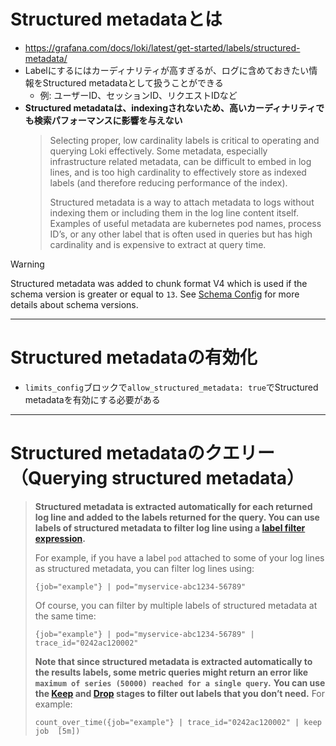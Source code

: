# Structured metadataとは
- https://grafana.com/docs/loki/latest/get-started/labels/structured-metadata/
- Labelにするにはカーディナリティが高すぎるが、ログに含めておきたい情報をStructured metadataとして扱うことができる
  - 例: ユーザーID、セッションID、リクエストIDなど
- **Structured metadataは、indexingされないため、高いカーディナリティでも検索パフォーマンスに影響を与えない**  
  > Selecting proper, low cardinality labels is critical to operating and querying Loki effectively. Some metadata, especially infrastructure related metadata, can be difficult to embed in log lines, and is too high cardinality to effectively store as indexed labels (and therefore reducing performance of the index).
  >
  > Structured metadata is a way to attach metadata to logs without indexing them or including them in the log line content itself. Examples of useful metadata are kubernetes pod names, process ID’s, or any other label that is often used in queries but has high cardinality and is expensive to extract at query time.

> [!WARNING]  
> Structured metadata was added to chunk format V4 which is used if the schema version is greater or equal to `13`. See [Schema Config](https://grafana.com/docs/loki/latest/configure/storage/#schema-config) for more details about schema versions.

---

# Structured metadataの有効化
- `limits_config`ブロックで`allow_structured_metadata: true`でStructured metadataを有効にする必要がある

---

# Structured metadataのクエリー（Querying structured metadata）
> **Structured metadata is extracted automatically for each returned log line and added to the labels returned for the query. You can use labels of structured metadata to filter log line using a [label filter expression](https://grafana.com/docs/loki/latest/query/log_queries/#label-filter-expression).**
>
> For example, if you have a label `pod` attached to some of your log lines as structured metadata, you can filter log lines using:
> ```logql
> {job="example"} | pod="myservice-abc1234-56789"
> ```
> Of course, you can filter by multiple labels of structured metadata at the same time:
> ```logql
> {job="example"} | pod="myservice-abc1234-56789" | trace_id="0242ac120002"
> ```
> **Note that since structured metadata is extracted automatically to the results labels, some metric queries might return an error like `maximum of series (50000) reached for a single query`.** **You can use the [Keep](https://grafana.com/docs/loki/latest/query/log_queries/#keep-labels-expression) and [Drop](https://grafana.com/docs/loki/latest/query/log_queries/#drop-labels-expression) stages to filter out labels that you don’t need.** For example:
> ```logql
> count_over_time({job="example"} | trace_id="0242ac120002" | keep job  [5m])
> ```


